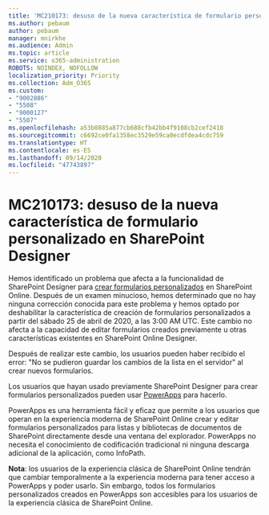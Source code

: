 ```yaml
---
title: 'MC210173: desuso de la nueva característica de formulario personalizado en SharePoint Designer'
ms.author: pebaum
author: pebaum
manager: mnirkhe
ms.audience: Admin
ms.topic: article
ms.service: o365-administration
ROBOTS: NOINDEX, NOFOLLOW
localization_priority: Priority
ms.collection: Adm_O365
ms.custom:
- "9002886"
- "5508"
- "9000127"
- "5507"
ms.openlocfilehash: a53b8885a877cb688cfb42bb4f9108cb2cef2418
ms.sourcegitcommit: c6692ce0fa1358ec3529e59ca0ecdfdea4cdc759
ms.translationtype: HT
ms.contentlocale: es-ES
ms.lasthandoff: 09/14/2020
ms.locfileid: "47743897"
---
```

# <a name="mc210173---sharepoint-designer-new-custom-form-feature-deprecation"></a>MC210173: desuso de la nueva característica de formulario personalizado en SharePoint Designer

Hemos identificado un problema que afecta a la funcionalidad de SharePoint Designer para [crear formularios personalizados](https://support.microsoft.com/en-us/office/create-a-custom-list-form-using-sharepoint-designer-917d8fdb-ee00-4441-adb3-a94612d1d105?ui=en-us&rs=en-us&ad=us#bm2) en SharePoint Online. Después de un examen minucioso, hemos determinado que no hay ninguna corrección conocida para este problema y hemos optado por deshabilitar la característica de creación de formularios personalizados a partir del sábado 25 de abril de 2020, a las 3:00 AM UTC. Este cambio no afecta a la capacidad de editar formularios creados previamente u otras características existentes en SharePoint Online Designer.

Después de realizar este cambio, los usuarios pueden haber recibido el error: "No se pudieron guardar los cambios de la lista en el servidor" al crear nuevos formularios.

Los usuarios que hayan usado previamente SharePoint Designer para crear formularios personalizados pueden usar [PowerApps](https://docs.microsoft.com/powerapps/maker/canvas-apps/customize-list-form) para hacerlo.

PowerApps es una herramienta fácil y eficaz que permite a los usuarios que operan en la experiencia moderna de SharePoint Online crear y editar formularios personalizados para listas y bibliotecas de documentos de SharePoint directamente desde una ventana del explorador. PowerApps no necesita el conocimiento de codificación tradicional ni ninguna descarga adicional de la aplicación, como InfoPath.

**Nota**: los usuarios de la experiencia clásica de SharePoint Online tendrán que cambiar temporalmente a la experiencia moderna para tener acceso a PowerApps y poder usarlo. Sin embargo, todos los formularios personalizados creados en PowerApps son accesibles para los usuarios de la experiencia clásica de SharePoint Online.
